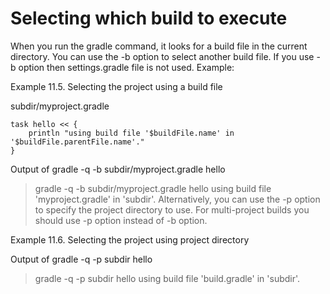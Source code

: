 # Selecting which build to execute

When you run the gradle command, it looks for a build file in the current directory. You can use the -b option to select another build file. If you use -b option then settings.gradle file is not used. Example:

Example 11.5. Selecting the project using a build file

subdir/myproject.gradle

    task hello << {
        println "using build file '$buildFile.name' in '$buildFile.parentFile.name'."
    }

Output of gradle -q -b subdir/myproject.gradle hello

> gradle -q -b subdir/myproject.gradle hello
using build file 'myproject.gradle' in 'subdir'.
Alternatively, you can use the -p option to specify the project directory to use. For multi-project builds you should use -p option instead of -b option.

Example 11.6. Selecting the project using project directory

Output of gradle -q -p subdir hello
> gradle -q -p subdir hello
using build file 'build.gradle' in 'subdir'.
